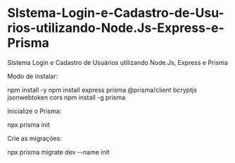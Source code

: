 # SIstema-Login-e-Cadastro-de-Usu-rios-utilizando-Node.Js-Express-e-Prisma
SIstema Login e Cadastro de Usuários utilizando Node.Js, Express e Prisma


Modo de instalar:

npm install -y
npm install express prisma @prisma/client bcryptjs jsonwebtoken cors
npm install -g prisma

Inicialize o Prisma:

npx prisma init

Crie as migrações:

npx prisma migrate dev --name init

